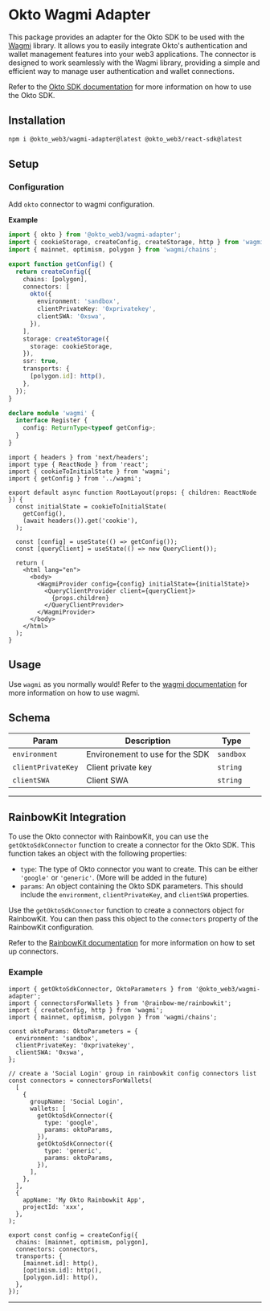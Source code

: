 # Okto Wagmi Adapter

This package provides an adapter for the Okto SDK to be used with the [Wagmi](https://wagmi.sh/) library. It allows you to easily integrate Okto's authentication and wallet management features into your web3 applications.
The connector is designed to work seamlessly with the Wagmi library, providing a simple and efficient way to manage user authentication and wallet connections.

Refer to the [Okto SDK documentation](https://docs.okto.tech/) for more information on how to use the Okto SDK.

## Installation

```bash
npm i @okto_web3/wagmi-adapter@latest @okto_web3/react-sdk@latest
```

## Setup

### Configuration

Add `okto` connector to wagmi configuration.

**Example**

```typescript
import { okto } from '@okto_web3/wagmi-adapter';
import { cookieStorage, createConfig, createStorage, http } from 'wagmi';
import { mainnet, optimism, polygon } from 'wagmi/chains';

export function getConfig() {
  return createConfig({
    chains: [polygon],
    connectors: [
      okto({
        environment: 'sandbox',
        clientPrivateKey: '0xprivatekey',
        clientSWA: '0xswa',
      }),
    ],
    storage: createStorage({
      storage: cookieStorage,
    }),
    ssr: true,
    transports: {
      [polygon.id]: http(),
    },
  });
}

declare module 'wagmi' {
  interface Register {
    config: ReturnType<typeof getConfig>;
  }
}
```

```tsx
import { headers } from 'next/headers';
import type { ReactNode } from 'react';
import { cookieToInitialState } from 'wagmi';
import { getConfig } from '../wagmi';

export default async function RootLayout(props: { children: ReactNode }) {
  const initialState = cookieToInitialState(
    getConfig(),
    (await headers()).get('cookie'),
  );

  const [config] = useState(() => getConfig());
  const [queryClient] = useState(() => new QueryClient());

  return (
    <html lang="en">
      <body>
        <WagmiProvider config={config} initialState={initialState}>
          <QueryClientProvider client={queryClient}>
            {props.children}
          </QueryClientProvider>
        </WagmiProvider>
      </body>
    </html>
  );
}
```

## Usage

Use `wagmi` as you normally would! Refer to the [wagmi documentation](https://wagmi.sh/react/getting-started) for more information on how to use wagmi.

## Schema

| Param              | Description                     | Type      |
| ------------------ | ------------------------------- | --------- |
| `environment`      | Environement to use for the SDK | `sandbox` |
| `clientPrivateKey` | Client private key              | `string`  |
| `clientSWA`        | Client SWA                      | `string`  |

---

## RainbowKit Integration

To use the Okto connector with RainbowKit, you can use the `getOktoSdkConnector` function to create a connector for the Okto SDK. This function takes an object with the following properties:

- `type`: The type of Okto connector you want to create. This can be either `'google'` or `'generic'`. (More will be added in the future)
- `params`: An object containing the Okto SDK parameters. This should include the `environment`, `clientPrivateKey`, and `clientSWA` properties.

Use the `getOktoSdkConnector` function to create a connectors object for RainbowKit. You can then pass this object to the `connectors` property of the RainbowKit configuration.

Refer to the [RainbowKit documentation](https://www.rainbowkit.com/docs/custom-wallet-list) for more information on how to set up connectors.

### Example

```tsx
import { getOktoSdkConnector, OktoParameters } from '@okto_web3/wagmi-adapter';
import { connectorsForWallets } from '@rainbow-me/rainbowkit';
import { createConfig, http } from 'wagmi';
import { mainnet, optimism, polygon } from 'wagmi/chains';

const oktoParams: OktoParameters = {
  environment: 'sandbox',
  clientPrivateKey: '0xprivatekey',
  clientSWA: '0xswa',
};

// create a 'Social Login' group in rainbowkit config connectors list
const connectors = connectorsForWallets(
  [
    {
      groupName: 'Social Login',
      wallets: [
        getOktoSdkConnector({
          type: 'google',
          params: oktoParams,
        }),
        getOktoSdkConnector({
          type: 'generic',
          params: oktoParams,
        }),
      ],
    },
  ],
  {
    appName: 'My Okto Rainbowkit App',
    projectId: 'xxx',
  },
);

export const config = createConfig({
  chains: [mainnet, optimism, polygon],
  connectors: connectors,
  transports: {
    [mainnet.id]: http(),
    [optimism.id]: http(),
    [polygon.id]: http(),
  },
});
```

---
